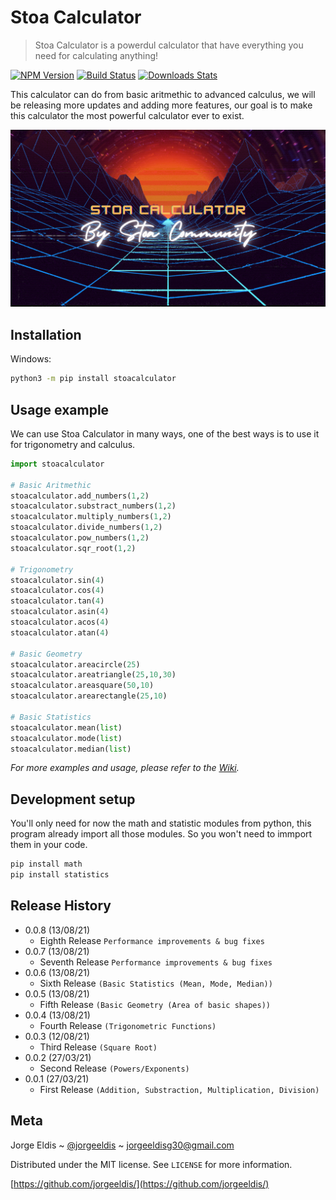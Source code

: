 # Stoa Calculator
> Stoa Calculator is a powerdul calculator that have everything you need for calculating anything!

[![NPM Version][npm-image]][npm-url]
[![Build Status][travis-image]][travis-url]
[![Downloads Stats][npm-downloads]][npm-url]

This calculator can do from basic aritmethic to advanced calculus, we will be releasing more
updates and adding more features, our goal is to make this calculator the most powerful calculator
ever to exist.

![](header.png)

## Installation
<!--
OS X & Linux:

```sh
npm install my-crazy-module --save
```
<!-->

Windows:

```sh
python3 -m pip install stoacalculator
```

## Usage example

We can use Stoa Calculator in many ways, one of the best ways is to use it for trigonometry and calculus.

```py
import stoacalculator

# Basic Aritmethic
stoacalculator.add_numbers(1,2)
stoacalculator.substract_numbers(1,2)
stoacalculator.multiply_numbers(1,2)
stoacalculator.divide_numbers(1,2)
stoacalculator.pow_numbers(1,2)
stoacalculator.sqr_root(1,2)

# Trigonometry
stoacalculator.sin(4)
stoacalculator.cos(4)
stoacalculator.tan(4)
stoacalculator.asin(4)
stoacalculator.acos(4)
stoacalculator.atan(4)

# Basic Geometry
stoacalculator.areacircle(25)
stoacalculator.areatriangle(25,10,30)
stoacalculator.areasquare(50,10)
stoacalculator.arearectangle(25,10)

# Basic Statistics
stoacalculator.mean(list)
stoacalculator.mode(list)
stoacalculator.median(list)
```

_For more examples and usage, please refer to the [Wiki][wiki]._

## Development setup

You'll only need for now the math and statistic modules from python, this program already import all those modules. So you
won't need to immport them in your code.


```sh
pip install math
pip install statistics
```

## Release History
* 0.0.8 (13/08/21)
    * Eighth Release `Performance improvements & bug fixes`
* 0.0.7 (13/08/21)
    * Seventh Release `Performance improvements & bug fixes`
* 0.0.6 (13/08/21)
    * Sixth Release `(Basic Statistics (Mean, Mode, Median))`
* 0.0.5 (13/08/21)
    * Fifth Release `(Basic Geometry (Area of basic shapes))`
* 0.0.4 (13/08/21)
    * Fourth Release `(Trigonometric Functions)`
* 0.0.3 (12/08/21)
    * Third Release `(Square Root)`
* 0.0.2 (27/03/21)
    * Second Release `(Powers/Exponents)`
* 0.0.1 (27/03/21)
    * First Release `(Addition, Substraction, Multiplication, Division)`

## Meta

Jorge Eldis ~ [@jorgeeldis](https://twitter.com/jorgeeldis) ~ jorgeeldisg30@gmail.com

Distributed under the MIT license. See ``LICENSE`` for more information.

[https://github.com/jorgeeldis/](https://github.com/jorgeeldis/)

<!--
## Contributing

1. Fork it (<https://github.com/yourname/yourproject/fork>)
2. Create your feature branch (`git checkout -b feature/fooBar`)
3. Commit your changes (`git commit -am 'Add some fooBar'`)
4. Push to the branch (`git push origin feature/fooBar`)
5. Create a new Pull Request

-->

<!-- Markdown link & img dfn's -->
[npm-image]: https://img.shields.io/npm/v/datadog-metrics.svg?style=flat-square
[npm-url]: https://npmjs.org/package/datadog-metrics
[npm-downloads]: https://img.shields.io/npm/dm/datadog-metrics.svg?style=flat-square
[travis-image]: https://img.shields.io/travis/dbader/node-datadog-metrics/master.svg?style=flat-square
[travis-url]: https://travis-ci.org/dbader/node-datadog-metrics
[wiki]: https://github.com/yourname/yourproject/wiki
